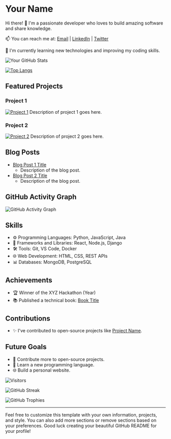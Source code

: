 <!-- Your Name -->
# Your Name

<!-- Your Introduction -->
Hi there! 👋 I'm a passionate developer who loves to build amazing software and share knowledge.

<!-- Your Contact Information -->
📫 You can reach me at: [Email](mailto:youremail@example.com) | [LinkedIn](https://www.linkedin.com/in/yourusername/) | [Twitter](https://twitter.com/yourusername)

<!-- Your Interests -->
🌱 I'm currently learning new technologies and improving my coding skills.

<!-- Your GitHub Stats -->
![Your GitHub Stats](https://github-readme-stats.vercel.app/api?username=yourusername&show_icons=true&theme=dark)

<!-- Your Top Languages -->
[![Top Langs](https://github-readme-stats.vercel.app/api/top-langs/?username=yourusername&layout=compact&theme=dark)](https://github.com/yourusername)

<!-- Your Projects -->
## Featured Projects

### Project 1
[![Project 1](https://github-readme-stats.vercel.app/api/pin/?username=yourusername&repo=project1&theme=dark)](https://github.com/yourusername/project1)
Description of project 1 goes here.

### Project 2
[![Project 2](https://github-readme-stats.vercel.app/api/pin/?username=yourusername&repo=project2&theme=dark)](https://github.com/yourusername/project2)
Description of project 2 goes here.

<!-- Your Blog Posts -->
## Blog Posts

- [Blog Post 1 Title](https://yourblog.com/post1)
  - Description of the blog post.
- [Blog Post 2 Title](https://yourblog.com/post2)
  - Description of the blog post.

<!-- Your GitHub Activity Graph -->
## GitHub Activity Graph

![GitHub Activity Graph](https://activity-graph.herokuapp.com/graph?username=yourusername&theme=github)

<!-- Your Skills -->
## Skills

- ⚙️ Programming Languages: Python, JavaScript, Java
- 🧰 Frameworks and Libraries: React, Node.js, Django
- 🛠️ Tools: Git, VS Code, Docker
- 🌐 Web Development: HTML, CSS, REST APIs
- 📊 Databases: MongoDB, PostgreSQL

<!-- Your Achievements -->
## Achievements

- 🏆 Winner of the XYZ Hackathon (Year)
- 📚 Published a technical book: [Book Title](https://yourbooklink.com)

<!-- Your Contributions -->
## Contributions

- ✨ I've contributed to open-source projects like [Project Name](https://github.com/projectlink).

<!-- Your Goals -->
## Future Goals

- 🚀 Contribute more to open-source projects.
- 📖 Learn a new programming language.
- 🌐 Build a personal website.

<!-- Your Visitors Badge -->
![Visitors](https://visitor-badge.laobi.icu/badge?page_id=yourusername.yourusername)

<!-- Your GitHub Streak -->
![GitHub Streak](https://github-readme-streak-stats.herokuapp.com/?user=yourusername&theme=dark)

<!-- Your GitHub Trophies -->
![GitHub Trophies](https://github-profile-trophy.vercel.app/?username=yourusername&theme=dark)

<!-- Your GitHub Readme Footer -->
---

Feel free to customize this template with your own information, projects, and style. You can also add more sections or remove sections based on your preferences. Good luck creating your beautiful GitHub README for your profile!
